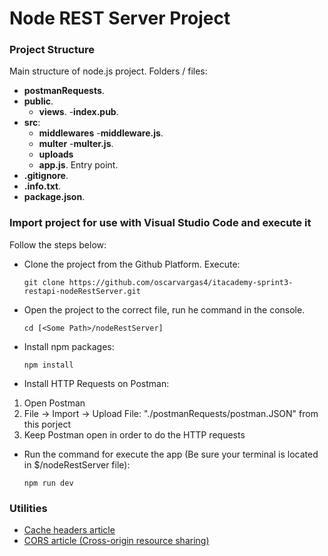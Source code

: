 
# Node REST Server Project

### Project Structure

Main structure of node.js project. Folders / files:

- <b>postmanRequests</b>. 
- <b>public</b>.
    - <b>views</b>.
        -<b>index.pub</b>.
- <b>src</b>:
    - <b>middlewares</b>
        -<b>middleware.js</b>.
    - <b>multer</b>
        -<b>multer.js</b>.
    - <b>uploads</b>
    - <b>app.js</b>. Entry point.
- <b>.gitignore</b>.
- <b>.info.txt</b>.
- <b>package.json</b>.

### Import project for use with Visual Studio Code and execute it

Follow the steps below:
* Clone the project from the Github Platform. Execute:
  ```
  git clone https://github.com/oscarvargas4/itacademy-sprint3-restapi-nodeRestServer.git
  ```
* Open the project to the correct file, run he command in the console.
  ```
  cd [<Some Path>/nodeRestServer]
  ```
* Install npm packages:
  ```
  npm install
  ```
* Install HTTP Requests on Postman:
1. Open Postman
2. File -> Import -> Upload File: "./postmanRequests/postman.JSON" from this porject
3. Keep Postman open in order to do the HTTP requests
* Run the command for execute the app (Be sure your terminal is located in $/nodeRestServer file):
  ```
  npm run dev
  ```


### Utilities

* [Cache headers article](https://regbrain.com/article/cache-headers-express-js)
* [CORS article (Cross-origin resource sharing)](https://stackabuse.com/handling-cors-with-node-js/)

